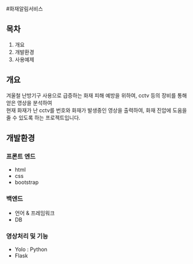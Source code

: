 #화재알림서비스
## 목차
1. 개요
2. 개발환경
3. 사용예제
## 개요
겨울철 난방기구 사용으로 급증하는 화재 피해 예방을 위하여, cctv 등의 장비를 통해 얻은 영상을 분석하여<br/>
현재 화재가 난 cctv를 번호와 화재가 발생중인 영상을 출력하여, 화재 진압에 도움을 줄 수 있도록 하는 프로젝트입니다.
## 개발환경
### 프론트 엔드
- html
- css
- bootstrap
### 백엔드
- 언어 & 프레임워크
- DB
### 영상처리 및 기능
- Yolo : Python
- Flask
## 

